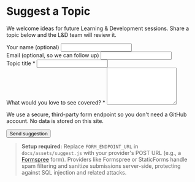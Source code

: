 ﻿# Suggest a Topic

We welcome ideas for future Learning & Development sessions. Share a topic below and the L&D team will review it.

<form id="suggest-form" class="suggest-form" novalidate>
  <div class="field">
    <label for="sf-name">Your name (optional)</label>
    <input id="sf-name" name="name" type="text" maxlength="80" autocomplete="name">
  </div>
  <div class="field">
    <label for="sf-email">Email (optional, so we can follow up)</label>
    <input id="sf-email" name="email" type="email" maxlength="120" autocomplete="email">
  </div>
  <div class="field required">
    <label for="sf-topic">Topic title *</label>
    <input id="sf-topic" name="topic" type="text" maxlength="140" required>
  </div>
  <div class="field required">
    <label for="sf-details">What would you love to see covered? *</label>
    <textarea id="sf-details" name="details" rows="6" maxlength="1500" required></textarea>
  </div>
  <p class="help">We use a secure, third-party form endpoint so you don't need a GitHub account. No data is stored on this site.</p>
  <button type="submit">Send suggestion</button>
  <p id="sf-status" class="status" role="status" aria-live="polite"></p>
</form>

> **Setup required:** Replace `FORM_ENDPOINT_URL` in `docs/assets/suggest.js` with your provider's POST URL (e.g., a [Formspree](https://formspree.io/) form). Providers like Formspree or StaticForms handle spam filtering and sanitize submissions server-side, protecting against SQL injection and related attacks.
